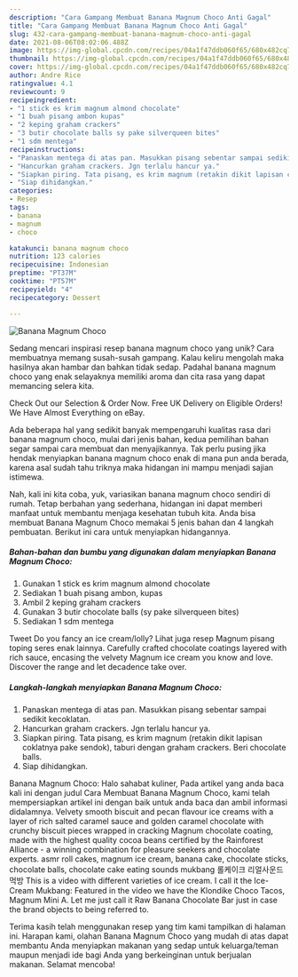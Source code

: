 ```yaml
---
description: "Cara Gampang Membuat Banana Magnum Choco Anti Gagal"
title: "Cara Gampang Membuat Banana Magnum Choco Anti Gagal"
slug: 432-cara-gampang-membuat-banana-magnum-choco-anti-gagal
date: 2021-08-06T08:02:06.488Z
image: https://img-global.cpcdn.com/recipes/04a1f47ddb060f65/680x482cq70/banana-magnum-choco-foto-resep-utama.jpg
thumbnail: https://img-global.cpcdn.com/recipes/04a1f47ddb060f65/680x482cq70/banana-magnum-choco-foto-resep-utama.jpg
cover: https://img-global.cpcdn.com/recipes/04a1f47ddb060f65/680x482cq70/banana-magnum-choco-foto-resep-utama.jpg
author: Andre Rice
ratingvalue: 4.1
reviewcount: 9
recipeingredient:
- "1 stick es krim magnum almond chocolate"
- "1 buah pisang ambon kupas"
- "2 keping graham crackers"
- "3 butir chocolate balls sy pake silverqueen bites"
- "1 sdm mentega"
recipeinstructions:
- "Panaskan mentega di atas pan. Masukkan pisang sebentar sampai sedikit kecoklatan."
- "Hancurkan graham crackers. Jgn terlalu hancur ya."
- "Siapkan piring. Tata pisang, es krim magnum (retakin dikit lapisan coklatnya pake sendok), taburi dengan graham crackers. Beri chocolate balls."
- "Siap dihidangkan."
categories:
- Resep
tags:
- banana
- magnum
- choco

katakunci: banana magnum choco 
nutrition: 123 calories
recipecuisine: Indonesian
preptime: "PT37M"
cooktime: "PT57M"
recipeyield: "4"
recipecategory: Dessert

---
```



![Banana Magnum Choco](https://img-global.cpcdn.com/recipes/04a1f47ddb060f65/680x482cq70/banana-magnum-choco-foto-resep-utama.jpg)

Sedang mencari inspirasi resep banana magnum choco yang unik? Cara membuatnya memang susah-susah gampang. Kalau keliru mengolah maka hasilnya akan hambar dan bahkan tidak sedap. Padahal banana magnum choco yang enak selayaknya memiliki aroma dan cita rasa yang dapat memancing selera kita.

Check Out our Selection &amp; Order Now. Free UK Delivery on Eligible Orders! We Have Almost Everything on eBay.

Ada beberapa hal yang sedikit banyak mempengaruhi kualitas rasa dari banana magnum choco, mulai dari jenis bahan, kedua pemilihan bahan segar sampai cara membuat dan menyajikannya. Tak perlu pusing jika hendak menyiapkan banana magnum choco enak di mana pun anda berada, karena asal sudah tahu triknya maka hidangan ini mampu menjadi sajian istimewa.


Nah, kali ini kita coba, yuk, variasikan banana magnum choco sendiri di rumah. Tetap berbahan yang sederhana, hidangan ini dapat memberi manfaat untuk membantu menjaga kesehatan tubuh kita. Anda bisa membuat Banana Magnum Choco memakai 5 jenis bahan dan 4 langkah pembuatan. Berikut ini cara untuk menyiapkan hidangannya.

<!--inarticleads1-->

##### Bahan-bahan dan bumbu yang digunakan dalam menyiapkan Banana Magnum Choco:

1. Gunakan 1 stick es krim magnum almond chocolate
1. Sediakan 1 buah pisang ambon, kupas
1. Ambil 2 keping graham crackers
1. Gunakan 3 butir chocolate balls (sy pake silverqueen bites)
1. Sediakan 1 sdm mentega


Tweet Do you fancy an ice cream/lolly? Lihat juga resep Magnum pisang toping seres enak lainnya. Carefully crafted chocolate coatings layered with rich sauce, encasing the velvety Magnum ice cream you know and love. Discover the range and let decadence take over. 

<!--inarticleads2-->

##### Langkah-langkah menyiapkan Banana Magnum Choco:

1. Panaskan mentega di atas pan. Masukkan pisang sebentar sampai sedikit kecoklatan.
1. Hancurkan graham crackers. Jgn terlalu hancur ya.
1. Siapkan piring. Tata pisang, es krim magnum (retakin dikit lapisan coklatnya pake sendok), taburi dengan graham crackers. Beri chocolate balls.
1. Siap dihidangkan.


Banana Magnum Choco: Halo sahabat kuliner, Pada artikel yang anda baca kali ini dengan judul Cara Membuat Banana Magnum Choco, kami telah mempersiapkan artikel ini dengan baik untuk anda baca dan ambil informasi didalamnya. Velvety smooth biscuit and pecan flavour ice creams with a layer of rich salted caramel sauce and golden caramel chocolate with crunchy biscuit pieces wrapped in cracking Magnum chocolate coating, made with the highest quality cocoa beans certified by the Rainforest Alliance - a winning combination for pleasure seekers and chocolate experts. asmr roll cakes, magnum ice cream, banana cake, chocolate sticks, chocolate balls, chocolate cake eating sounds mukbang 롤케이크 리얼사운드 먹방 This is a video with different varieties of ice cream. I call it the Ice-Cream Mukbang: Featured in the video we have the Klondike Choco Tacos, Magnum Mini A. Let me just call it Raw Banana Chocolate Bar just in case the brand objects to being referred to. 

Terima kasih telah menggunakan resep yang tim kami tampilkan di halaman ini. Harapan kami, olahan Banana Magnum Choco yang mudah di atas dapat membantu Anda menyiapkan makanan yang sedap untuk keluarga/teman maupun menjadi ide bagi Anda yang berkeinginan untuk berjualan makanan. Selamat mencoba!
